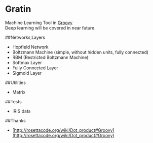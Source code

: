 Gratin
===

Machine Learning Tool in [Groovy](http://www.groovy-lang.org/)  
Deep learning will be covered in near future. 

##Networks,Layers

- Hopfield Network
- Boltzmann Machine (simple, without hidden units, fully connected)
- RBM (Restricted Boltzmann Machine)
- Softmax Layer
- Fully Connected Layer
- Sigmoid Layer

##Utilities

- Matrix

##Tests

- IRIS data

##Thanks

- [http://rosettacode.org/wiki/Dot_product#Groovy](http://rosettacode.org/wiki/Dot_product#Groovy)